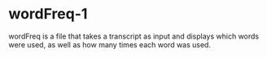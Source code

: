 # wordFreq-1

wordFreq is a file that takes a transcript as input and displays which words were used, as well as how many times each word was used. 
